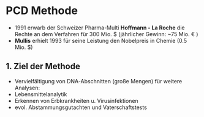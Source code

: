 # PCD Methode

- 1991 erwarb der Schweizer Pharma-Multi **Hoffmann - La Roche** die Rechte an dem Verfahren für 300 Mio. $ (jährlicher Gewinn: ~75 Mio. € )
- **Mullis** erhielt 1993 für seine Leistung den Nobelpreis in Chemie (0.5 Mio. $)

## 1. Ziel der Methode
- Vervielfältigung von DNA-Abschnitten (große Mengen) für weitere Analysen:
- Lebensmittelanalytik
- Erkennen von Erbkrankheiten u. Virusinfektionen
- evol. Abstammungsgutachten und Vaterschaftstests
